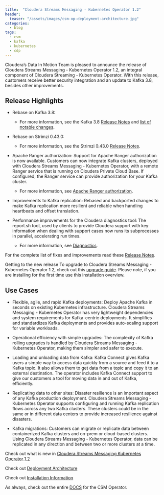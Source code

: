 ```yaml
---
title:  "Cloudera Streams Messaging - Kubernetes Operator 1.2"
header:
  teaser: "/assets/images/csm-op-deployment-architecture.jpg"
categories: 
  - blog
tags:
  - csm
  - kafka
  - kubernetes
  - cdp
---
```


Cloudera’s Data In Motion Team is pleased to announce the release of Cloudera Streams Messaging - Kubernetes Operator 1.2, an integral component of Cloudera Streaming - Kubernetes Operator. With this release, customers receive better security integration and an update to Kafka 3.8, besides other improvements.

## Release Highlights

- Rebase on Kafka 3.8:
  - For more information, see the Kafka 3.8 [Release Notes](https://archive.apache.org/dist/kafka/3.8.0/RELEASE_NOTES.html) and [list of notable changes](https://kafka.apache.org/documentation/#upgrade_380_notable).

- Rebase on Strimzi 0.43.0:
  - For more information, see the Strimzi 0.43.0 [Release Notes](https://github.com/strimzi/strimzi-kafka-operator/releases/tag/0.43.0).

- Apache Ranger authorization: Support for Apache Ranger authorization is now available. Customers can now integrate Kafka clusters, deployed with Cloudera Streams Messaging - Kubernetes Operator, with a remote Ranger service that is running on Cloudera Private Cloud Base. If configured, the Ranger service can provide authorization for your Kafka cluster. 
  - For more information, see [Apache Ranger authorization](https://docs.cloudera.com/csm-operator/1.2/kafka-security/topics/csm-op-authz-ranger.html).

- Improvements to Kafka replication: Rebased and backported changes to make Kafka replication more resilient and reliable when handling heartbeats and offset translation.

- Performance improvements for the Cloudera diagnostics tool: The report.sh tool, used by clients to provide Cloudera support with key information when dealing with support cases now runs its subprocesses in parallel, accelerating run times. 
  - For more information, see [Diagnostics](https://docs.cloudera.com/csm-operator/1.2/monitoring-diagnostics/topics/csm-op-diagnostics.html).

For the complete list of fixes and improvements read these [Release Notes](https://docs.cloudera.com/csm-operator/1.2/release-notes/topics/csm-op-rn.html).

Getting to the new release
To upgrade to Cloudera Streams Messaging - Kubernetes Operator 1.2, check out this [upgrade guide](https://docs.cloudera.com/csm-operator/1.2/upgrade/topics/csm-op-upgrade.html). Please note, if you are installing for the first time use this installation overview.

## Use Cases
- Flexible, agile, and rapid Kafka deployments: Deploy Apache Kafka in seconds on existing Kubernetes infrastructure. Cloudera Streams Messaging - Kubernetes Operator has very lightweight dependencies and system requirements for Kafka-centric deployments. It simplifies and standardizes Kafka deployments and provides auto-scaling support for variable workloads.

- Operational efficiency with simple upgrades: The complexity of Kafka rolling upgrades is handled by Cloudera Streams Messaging - Kubernetes Operator, making them simpler and safer to execute.

- Loading and unloading data from Kafka: Kafka Connect gives Kafka users a simple way to access data quickly from a source and feed it to a Kafka topic. It also allows them to get data from a topic and copy it to an external destination. The operator includes Kafka Connect support to give our customers a tool for moving data in and out of Kafka, efficiently. 

- Replicating data to other sites: Disaster resilience is an important aspect of any Kafka production deployment. Cloudera Streams Messaging - Kubernetes Operator supports configuring and running Kafka replication flows across any two Kafka clusters. These clusters could be in the same or in different data centers to provide increased resilience against disasters.

- Kafka migrations: Customers can migrate or replicate data between containerized Kafka clusters and on-prem or cloud-based clusters.  Using Cloudera Streams Messaging - Kubernetes Operator, data can be replicated in any direction and between two or more clusters at a time.





Check out what is new in [Cloudera Streams Messaging Kubernetes Operator 1.2](https://docs.cloudera.com/csm-operator/1.2/release-notes/topics/csm-op-rn.html#ariaid-title2) 


Check out [Deployment Architecture](https://docs.cloudera.com/csm-operator/1.2/overview/topics/csm-op-deployment-architecture.html)

Check out [Installation Information](https://docs.cloudera.com/csm-operator/1.2/installation/topics/csm-op-install-overview.html)


As always, check out the entire [DOCS](https://docs.cloudera.com/csm-operator/1.2/index.html) for the CSM Operator.

